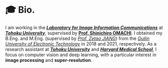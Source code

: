 # 🎓 Bio.
I am working in the [***Laboratory for Image Information Communications***](http://www.iic.ecei.tohoku.ac.jp/index.html) at [***Tohoku University***](https://www.tohoku.ac.jp/en/), supervised by [**Prof. Shinichiro OMACHI**](http://www.iic.ecei.tohoku.ac.jp/~machi/index-j.html). I obtained my B.Eng. and M.Eng. (supervised by [*Prof. Zetao JIANG*](https://orcid.org/0000-0002-0914-2131)) from the [*Guilin University of Electronic Technology*](https://www.gliet.edu.cn/index.htm) in 2018 and 2021, respectively. As a research assistant at [***Tohoku University***](https://www.tohoku.ac.jp/en/) and [***Harvard Medical School***](https://hms.harvard.edu/), I focus on computer vision and deep learning, with a particular interest in **image processing** and **super-resolution**.
